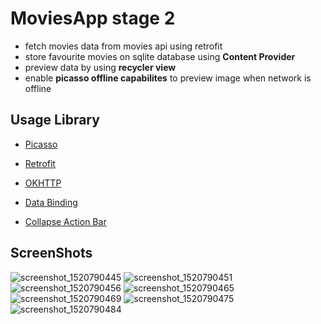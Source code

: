 # MoviesApp stage 2
- fetch movies data from movies api using retrofit
- store favourite movies on sqlite database using **Content Provider**
- preview data by using **recycler view**
- enable **picasso offline capabilites** to preview image when network is offline

## Usage Library



- [Picasso](https://square.github.io/picasso/)


- [Retrofit](https://square.github.io/retrofit/)


- [OKHTTP](https://square.github.io/okhttp/)



- [Data Binding](https://developer.android.com/topic/libraries/data-binding/index.html)


- [Collapse Action Bar](https://antonioleiva.com/collapsing-toolbar-layout/)



## ScreenShots
![screenshot_1520790445](https://user-images.githubusercontent.com/34917869/37258622-1838359c-2583-11e8-98e9-456b8cdffff0.png)
![screenshot_1520790451](https://user-images.githubusercontent.com/34917869/37258637-45a6589c-2583-11e8-9034-df923c8ce558.png)
![screenshot_1520790456](https://user-images.githubusercontent.com/34917869/37258638-45e0ae20-2583-11e8-907f-d4f12b2c8e74.png)
![screenshot_1520790465](https://user-images.githubusercontent.com/34917869/37258639-46154c66-2583-11e8-9b58-a8f2a174d263.png)
![screenshot_1520790469](https://user-images.githubusercontent.com/34917869/37258640-464cd190-2583-11e8-9768-15e34d958f23.png)
![screenshot_1520790475](https://user-images.githubusercontent.com/34917869/37258641-46916bb6-2583-11e8-89f5-f5ae0962a607.png)
![screenshot_1520790484](https://user-images.githubusercontent.com/34917869/37258642-470d2454-2583-11e8-8eb1-3156a72b8846.png)
